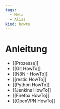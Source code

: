 ```yaml
---
tags:
  - Meta
  - Alias
kind: howto
---
```

# Anleitung

* [[Prozesse]]
* [[Git HowTo]]
* [[N8N - HowTo]]
* [[restic HowTo]]
* [[Python HowTo]]
* [[Jenkins HowTo]]
* [[Firefox HowTo]]
* [[OpenVPN HowTo]]
